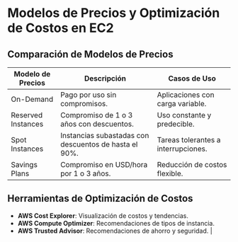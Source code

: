 # Modelos de Precios y Optimización de Costos en EC2

## Comparación de Modelos de Precios

| Modelo de Precios | Descripción | Casos de Uso |
|------------------|-------------|--------------|
| On-Demand | Pago por uso sin compromisos. | Aplicaciones con carga variable. |
| Reserved Instances | Compromiso de 1 o 3 años con descuentos. | Uso constante y predecible. |
| Spot Instances | Instancias subastadas con descuentos de hasta el 90%. | Tareas tolerantes a interrupciones. |
| Savings Plans | Compromiso en USD/hora por 1 o 3 años. | Reducción de costos flexible. |

## Herramientas de Optimización de Costos

- **AWS Cost Explorer**: Visualización de costos y tendencias.
- **AWS Compute Optimizer**: Recomendaciones de tipos de instancia.
- **AWS Trusted Advisor**: Recomendaciones de ahorro y seguridad. |